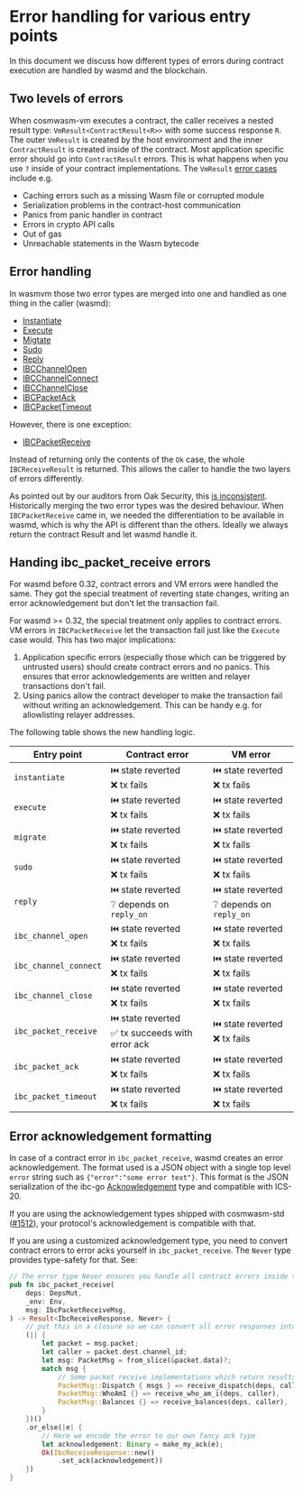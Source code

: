 # Error handling for various entry points

In this document we discuss how different types of errors during contract
execution are handled by wasmd and the blockchain.

## Two levels of errors

When cosmwasm-vm executes a contract, the caller receives a nested result type:
`VmResult<ContractResult<R>>` with some success response `R`. The outer
`VmResult` is created by the host environment and the inner `ContractResult` is
created inside of the contract. Most application specific error should go into
`ContractResult` errors. This is what happens when you use `?` inside of your
contract implementations. The `VmResult`
[error cases](https://github.com/CosmWasm/cosmwasm/blob/v1.2.3/packages/vm/src/errors/vm_error.rs#L11-L148)
include e.g.

- Caching errors such as a missing Wasm file or corrupted module
- Serialization problems in the contract-host communication
- Panics from panic handler in contract
- Errors in crypto API calls
- Out of gas
- Unreachable statements in the Wasm bytecode

## Error handling

In wasmvm those two error types are merged into one and handled as one thing in
the caller (wasmd):

- [Instantiate](https://github.com/CosmWasm/wasmvm/blob/v1.2.0/lib.go#L144-L151)
- [Execute](https://github.com/CosmWasm/wasmvm/blob/v1.2.0/lib.go#L192-L199)
- [Migtate](https://github.com/CosmWasm/wasmvm/blob/v1.2.0/lib.go#L275-L282)
- [Sudo](https://github.com/CosmWasm/wasmvm/blob/v1.2.0/lib.go#L318-L325)
- [Reply](https://github.com/CosmWasm/wasmvm/blob/v1.2.0/lib.go#L363-L370)
- [IBCChannelOpen](https://github.com/CosmWasm/wasmvm/blob/v1.2.0/lib.go#L406-L413)
- [IBCChannelConnect](https://github.com/CosmWasm/wasmvm/blob/v1.2.0/lib.go#L449-L456)
- [IBCChannelClose](https://github.com/CosmWasm/wasmvm/blob/v1.2.0/lib.go#L492-L499)
- [IBCPacketAck](https://github.com/CosmWasm/wasmvm/blob/v1.2.0/lib.go#L576-L583)
- [IBCPacketTimeout](https://github.com/CosmWasm/wasmvm/blob/v1.2.0/lib.go#L620-L627)

However, there is one exception:

- [IBCPacketReceive](https://github.com/CosmWasm/wasmvm/blob/v1.2.0/lib.go#L535-L539)

Instead of returning only the contents of the `Ok` case, the whole
`IBCReceiveResult` is returned. This allows the caller to handle the two layers
of errors differently.

As pointed out by our auditors from Oak Security, this
[is inconsistent](https://github.com/CosmWasm/wasmvm/issues/398). Historically
merging the two error types was the desired behaviour. When `IBCPacketReceive`
came in, we needed the differentiation to be available in wasmd, which is why
the API is different than the others. Ideally we always return the contract
Result and let wasmd handle it.

## Handing ibc_packet_receive errors

For wasmd before 0.32, contract errors and VM errors were handled the same. They
got the special treatment of reverting state changes, writing an error
acknowledgement but don't let the transaction fail.

For wasmd >= 0.32, the special treatment only applies to contract errors. VM
errors in `IBCPacketReceive` let the transaction fail just like the `Execute`
case would. This has two major implications:

1. Application specific errors (especially those which can be triggered by
   untrusted users) should create contract errors and no panics. This ensures
   that error acknowledgements are written and relayer transactions don't fail.
2. Using panics allow the contract developer to make the transaction fail
   without writing an acknowledgement. This can be handy e.g. for allowlisting
   relayer addresses.

The following table shows the new handling logic.

| Entry point           | Contract error                                     | VM error                                      |
| --------------------- | -------------------------------------------------- | --------------------------------------------- |
| `instantiate`         | ⏮️ state reverted<br>❌ tx fails                   | ⏮️ state reverted<br>❌ tx fails              |
| `execute`             | ⏮️ state reverted<br>❌ tx fails                   | ⏮️ state reverted<br>❌ tx fails              |
| `migrate`             | ⏮️ state reverted<br>❌ tx fails                   | ⏮️ state reverted<br>❌ tx fails              |
| `sudo`                | ⏮️ state reverted<br>❌ tx fails                   | ⏮️ state reverted<br>❌ tx fails              |
| `reply`               | ⏮️ state reverted<br>❔ depends on `reply_on`      | ⏮️ state reverted<br>❔ depends on `reply_on` |
| `ibc_channel_open`    | ⏮️ state reverted<br>❌ tx fails                   | ⏮️ state reverted<br>❌ tx fails              |
| `ibc_channel_connect` | ⏮️ state reverted<br>❌ tx fails                   | ⏮️ state reverted<br>❌ tx fails              |
| `ibc_channel_close`   | ⏮️ state reverted<br>❌ tx fails                   | ⏮️ state reverted<br>❌ tx fails              |
| `ibc_packet_receive`  | ⏮️ state reverted<br>✅ tx succeeds with error ack | ⏮️ state reverted<br>❌ tx fails              |
| `ibc_packet_ack`      | ⏮️ state reverted<br>❌ tx fails                   | ⏮️ state reverted<br>❌ tx fails              |
| `ibc_packet_timeout`  | ⏮️ state reverted<br>❌ tx fails                   | ⏮️ state reverted<br>❌ tx fails              |

## Error acknowledgement formatting

In case of a contract error in `ibc_packet_receive`, wasmd creates an error
acknowledgement. The format used is a JSON object with a single top level
`error` string such as `{"error":"some error text"}`. This format is the JSON
serialization of the ibc-go
[Acknowledgement](https://github.com/cosmos/ibc-go/blob/v7.0.0/proto/ibc/core/channel/v1/channel.proto#L156-L162)
type and compatible with ICS-20.

If you are using the acknowledgement types shipped with cosmwasm-std
([#1512](https://github.com/CosmWasm/cosmwasm/issues/1512)), your protocol's
acknowledgement is compatible with that.

If you are using a customized acknowledgement type, you need to convert contract
errors to error acks yourself in `ibc_packet_receive`. The `Never` type provides
type-safety for that. See:

```rust
// The error type Never ensures you handle all contract errors inside the function body
pub fn ibc_packet_receive(
    deps: DepsMut,
    _env: Env,
    msg: IbcPacketReceiveMsg,
) -> Result<IbcReceiveResponse, Never> {
    // put this in a closure so we can convert all error responses into acknowledgements
    (|| {
        let packet = msg.packet;
        let caller = packet.dest.channel_id;
        let msg: PacketMsg = from_slice(&packet.data)?;
        match msg {
            // Some packet receive implementations which return results
            PacketMsg::Dispatch { msgs } => receive_dispatch(deps, caller, msgs),
            PacketMsg::WhoAmI {} => receive_who_am_i(deps, caller),
            PacketMsg::Balances {} => receive_balances(deps, caller),
        }
    })()
    .or_else(|e| {
        // Here we encode the error to our own fancy ack type
        let acknowledgement: Binary = make_my_ack(e);
        Ok(IbcReceiveResponse::new()
            .set_ack(acknowledgement))
    })
}
```
